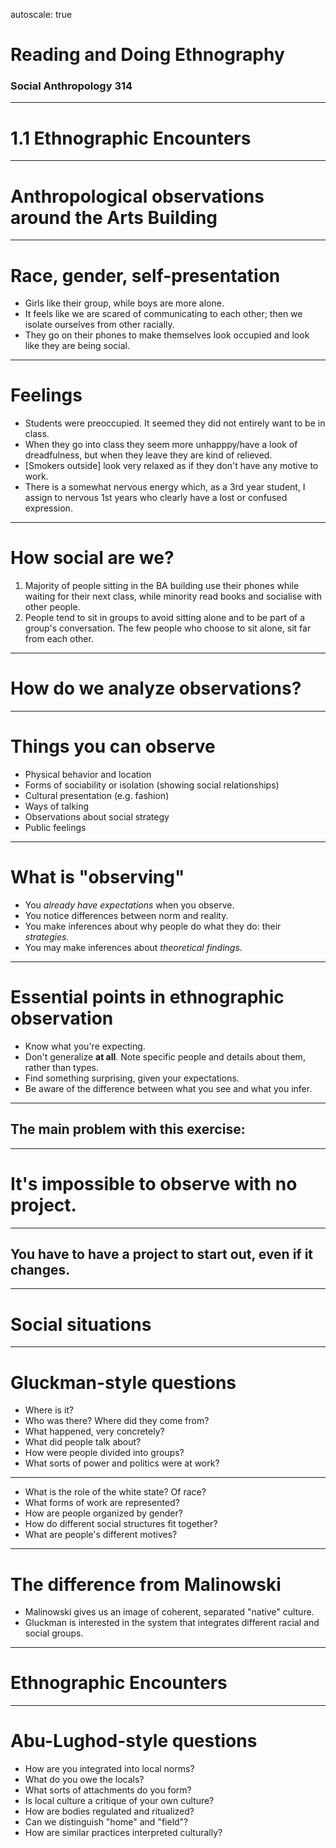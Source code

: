 autoscale: true

# Reading and Doing Ethnography

### Social Anthropology 314

---

# 1.1 Ethnographic Encounters

---

# Anthropological observations around the Arts Building

---

# Race, gender, self-presentation

- Girls like their group, while boys are more alone.
- It feels like we are scared of communicating to each other; then we isolate ourselves from other racially.
- They go on their phones to make themselves look occupied and look like they are being social.

---

# Feelings

- Students were preoccupied. It seemed they did not entirely want to be in class.
- When they go into class they seem more unhapppy/have a look of dreadfulness, but when they leave they are kind of relieved.
- [Smokers outside] look very relaxed as if they don't have any motive to work.
- There is a somewhat nervous energy which, as a 3rd year student, I assign to nervous 1st years who clearly have a lost or confused expression.

---

# How social are we?

1. Majority of people sitting in the BA building use their phones while waiting for their next class, while minority read books and socialise with other people.
2. People tend to sit in groups to avoid sitting alone and to be part of a group's conversation. The few people who choose to sit alone, sit far from each other.

---

# How do we analyze observations?

---

# Things you can observe

- Physical behavior and location
- Forms of sociability or isolation (showing social relationships)
- Cultural presentation (e.g. fashion)
- Ways of talking
- Observations about social strategy
- Public feelings

---

# What is "observing"

- You *already have expectations* when you observe.
- You notice differences between norm and reality.
- You make inferences about why people do what they do: their *strategies.*
- You may make inferences about *theoretical findings*.

---
 
# Essential points in ethnographic observation

- Know what you're expecting.
- Don't generalize **at all**. Note specific people and details about them, rather than types.
- Find something surprising, given your expectations.
- Be aware of the difference between what you see and what you infer.

---

## The main problem with this exercise:

---

# It's impossible to observe with no project.

---

## You have to have a project to start out, even if it changes.

---

# Social situations

---

# Gluckman-style questions

- Where is it?
- Who was there? Where did they come from?
- What happened, very concretely?
- What did people talk about?
- How were people divided into groups?
- What sorts of power and politics were at work?

---

- What is the role of the white state? Of race?
- What forms of work are represented?
- How are people organized by gender?
- How do different social structures fit together?
- What are people's different motives?

---

# The difference from Malinowski

- Malinowski gives us an image of coherent, separated "native" culture.
- Gluckman is interested in the system that integrates different racial and social groups.

---

# Ethnographic Encounters

---

# Abu-Lughod-style questions

- How are you integrated into local norms?
- What do you owe the locals?
- What sorts of attachments do you form?
- Is local culture a critique of your own culture?
- How are bodies regulated and ritualized?
- Can we distinguish "home" and "field"?
- How are similar practices interpreted culturally?

